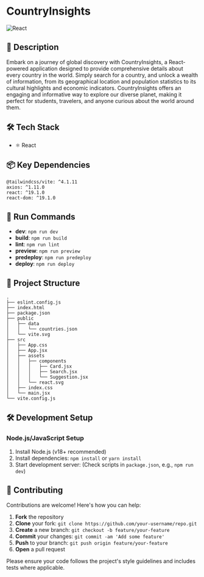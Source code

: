 # CountryInsights

![React](https://img.shields.io/badge/-React-blue?logo=react&logoColor=white)

## 📝 Description

Embark on a journey of global discovery with CountryInsights, a React-powered application designed to provide comprehensive details about every country in the world. Simply search for a country, and unlock a wealth of information, from its geographical location and population statistics to its cultural highlights and economic indicators. CountryInsights offers an engaging and informative way to explore our diverse planet, making it perfect for students, travelers, and anyone curious about the world around them.

## 🛠️ Tech Stack

- ⚛️ React


## 📦 Key Dependencies

```
@tailwindcss/vite: ^4.1.11
axios: ^1.11.0
react: ^19.1.0
react-dom: ^19.1.0
```

## 🚀 Run Commands

- **dev**: `npm run dev`
- **build**: `npm run build`
- **lint**: `npm run lint`
- **preview**: `npm run preview`
- **predeploy**: `npm run predeploy`
- **deploy**: `npm run deploy`


## 📁 Project Structure

```
.
├── eslint.config.js
├── index.html
├── package.json
├── public
│   ├── data
│   │   └── countries.json
│   └── vite.svg
├── src
│   ├── App.css
│   ├── App.jsx
│   ├── assets
│   │   ├── components
│   │   │   ├── Card.jsx
│   │   │   ├── Search.jsx
│   │   │   └── Suggestion.jsx
│   │   └── react.svg
│   ├── index.css
│   └── main.jsx
└── vite.config.js
```

## 🛠️ Development Setup

### Node.js/JavaScript Setup
1. Install Node.js (v18+ recommended)
2. Install dependencies: `npm install` or `yarn install`
3. Start development server: (Check scripts in `package.json`, e.g., `npm run dev`)


## 👥 Contributing

Contributions are welcome! Here's how you can help:

1. **Fork** the repository
2. **Clone** your fork: `git clone https://github.com/your-username/repo.git`
3. **Create** a new branch: `git checkout -b feature/your-feature`
4. **Commit** your changes: `git commit -am 'Add some feature'`
5. **Push** to your branch: `git push origin feature/your-feature`
6. **Open** a pull request

Please ensure your code follows the project's style guidelines and includes tests where applicable.
